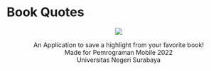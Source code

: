 # Book Quotes
<p align="center">
  <img src="https://user-images.githubusercontent.com/54136956/197119682-3aa83673-11aa-40a0-b91a-c874e119b70d.png">
</p>
<p align="center">
  An Application to save a highlight from your favorite book!<br/>
  Made for Pemrograman Mobile 2022<br/>
  Universitas Negeri Surabaya
</p>

